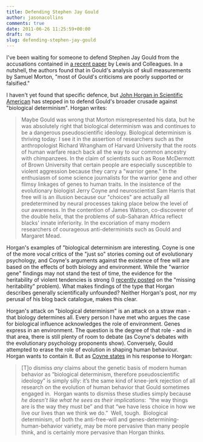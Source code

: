 ```yaml
---
title: Defending Stephen Jay Gould
author: jasonacollins
comments: true
date: 2011-06-26 11:25:59+00:00
draft: no
slug: defending-stephen-jay-gould
---
```


I've been waiting for someone to defend Stephen Jay Gould from the accusations contained in [a recent paper](https://doi.org/10.1371/journal.pbio.1001071) by Lewis and Colleagues. In a nutshell, the authors found that in Gould's analysis of skull measurements by Samuel Morton, "most of Gould's criticisms are poorly supported or falsified."

I haven't yet found that specific defence, but [John Horgan in Scientific American](http://blogs.scientificamerican.com/cross-check/2011/06/24/defending-stephen-jay-goulds-crusade-against-biological-determinism/) has stepped in to defend Gould's broader crusade against "biological determinism". Horgan writes:

>Maybe Gould was wrong that Morton misrepresented his data, but he was  absolutely right that biological determinism was and continues to be a  dangerous pseudoscientific ideology. Biological determinism is thriving  today: I see it in the assertion of researchers such as the anthropologist Richard Wrangham of Harvard University that the roots of human warfare reach back all  the way to our common ancestry with chimpanzees. In the claim of  scientists such as Rose McDermott of Brown University that certain  people are especially susceptible to violent aggression because they  carry a "warrior gene." In the enthusiasm of some science journalists for the warrior gene and other flimsy linkages of genes to human traits. In the insistence of the evolutionary biologist Jerry Coyne and neuroscientist Sam Harris that free will is an illusion because our "choices" are actually all  predetermined by neural processes taking place below the level of our  awareness. In the contention of James Watson, co-discoverer of the  double helix, that the problems of sub-Saharan Africa reflect blacks' innate inferiority. In the excoriation of many modern researchers of courageous anti-determinists such as Gould and Margaret Mead.

Horgan's examples of "biological determinism are interesting. Coyne is one of the more vocal critics of the "just so" stories coming out of evolutionary psychology, and Coyne's arguments against the existence of free will are based on the effects of both biology and environment. While the "warrior gene" findings may not stand the test of time, the evidence for the heritability of violent tendencies is strong (I [recently posted](https://jasoncollins.blog/galton-trivia/) on the "missing heritability" problem). What makes findings of the type that Horgan describes generally scientifically unfounded? Neither Horgan's post, nor my perusal of his blog back catalogue, makes this clear.

Horgan's attack on "biological determinism" is an attack on a straw man - that biology determines all. Every person I have met who argues the case for biological influence acknowledges the role of environment. Genes express in an environment. The question is the degree of that role - and in that area, there is still plenty of room to debate (as Coyne's debates with the evolutionary psychology proponents show). Conversely, Gould attempted to erase the role of evolution in shaping human behaviour. Horgan wants to contain it. But as [Coyne states](http://whyevolutionistrue.wordpress.com/2011/06/25/john-horgan-equates-incompatibilism-with-racism/) in his response to Horgan:

>[T]o dismiss _any_ claims about the genetic basis of modern human  behavior as “biological determinism, therefore pseudoscientific  ideology” is simply silly: it’s the same kind of knee-jerk rejection of  all research on the evolution of human behavior that Gould sometimes  engaged in.  Horgan wants to dismiss these studies simply because _he doesn’t like what he sees as their implications_:   “the way things are is the way they must be” and that “we have less  choice in how we live our lives than we think we do.”  Well, tough.   Biological determinism, of both the anti-free-will and  genes-determining-human-behavior variety, may be more pervasive than  many people think, and is certainly more pervasive than Horgan thinks.
